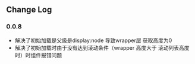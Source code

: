 ## Change Log

### 0.0.8
  - 解决了初始加载是父级是display:node 导致wrapper层 获取高度为0
  - 解决了初始加载时由于没有达到滚动条件（wrapper 高度大于 滚动列表高度时）时组件报错问题
